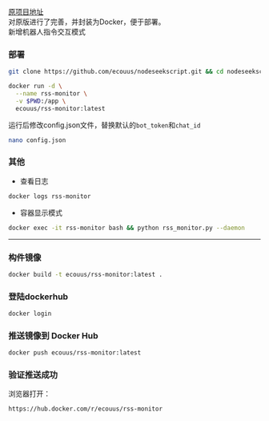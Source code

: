 [原项目地址](https://github.com/dajie111/nodeseek-userscript/tree/main)  
对原版进行了完善，并封装为Docker，便于部署。  
新增机器人指令交互模式
### 部署
```bash
git clone https://github.com/ecouus/nodeseekscript.git && cd nodeseekscript/rss-monitor && docker pull ecouus/rss-monitor:latest

docker run -d \
  --name rss-monitor \
  -v $PWD:/app \
  ecouus/rss-monitor:latest
```
运行后修改config.json文件，替换默认的`bot_token`和`chat_id`
```bash
nano config.json
```
### 其他
- 查看日志
```bash
docker logs rss-monitor
```
- 容器显示模式
```bash
docker exec -it rss-monitor bash && python rss_monitor.py --daemon
```

---
### 构件镜像
```bash
docker build -t ecouus/rss-monitor:latest .
```
### 登陆dockerhub
```bash
docker login
```
### 推送镜像到 Docker Hub
```bash
docker push ecouus/rss-monitor:latest
```

### 验证推送成功
浏览器打开：
```
https://hub.docker.com/r/ecouus/rss-monitor
```
